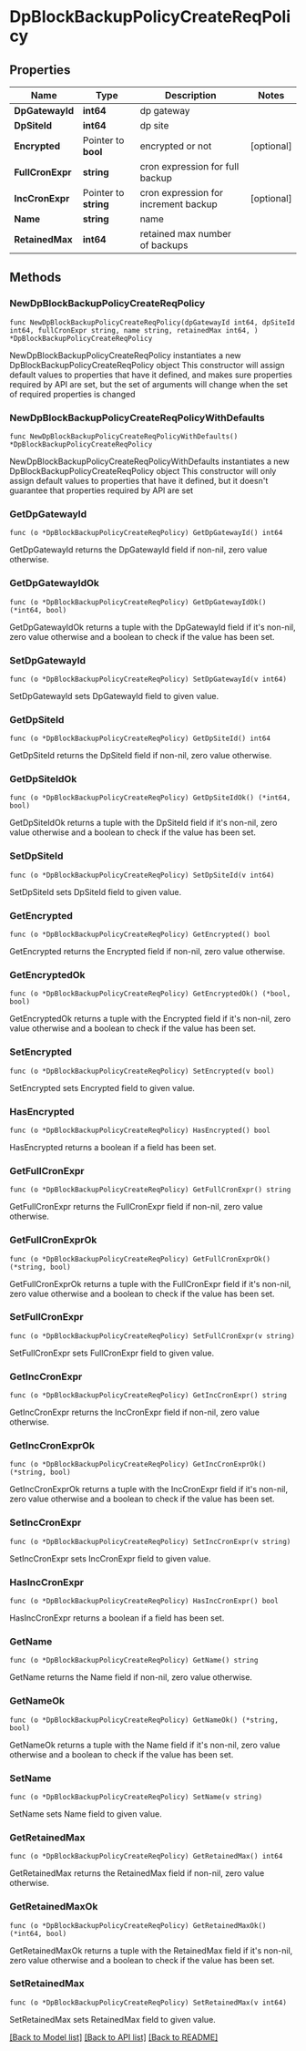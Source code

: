 # DpBlockBackupPolicyCreateReqPolicy

## Properties

Name | Type | Description | Notes
------------ | ------------- | ------------- | -------------
**DpGatewayId** | **int64** | dp gateway | 
**DpSiteId** | **int64** | dp site | 
**Encrypted** | Pointer to **bool** | encrypted or not | [optional] 
**FullCronExpr** | **string** | cron expression for full backup | 
**IncCronExpr** | Pointer to **string** | cron expression for increment backup | [optional] 
**Name** | **string** | name | 
**RetainedMax** | **int64** | retained max number of backups | 

## Methods

### NewDpBlockBackupPolicyCreateReqPolicy

`func NewDpBlockBackupPolicyCreateReqPolicy(dpGatewayId int64, dpSiteId int64, fullCronExpr string, name string, retainedMax int64, ) *DpBlockBackupPolicyCreateReqPolicy`

NewDpBlockBackupPolicyCreateReqPolicy instantiates a new DpBlockBackupPolicyCreateReqPolicy object
This constructor will assign default values to properties that have it defined,
and makes sure properties required by API are set, but the set of arguments
will change when the set of required properties is changed

### NewDpBlockBackupPolicyCreateReqPolicyWithDefaults

`func NewDpBlockBackupPolicyCreateReqPolicyWithDefaults() *DpBlockBackupPolicyCreateReqPolicy`

NewDpBlockBackupPolicyCreateReqPolicyWithDefaults instantiates a new DpBlockBackupPolicyCreateReqPolicy object
This constructor will only assign default values to properties that have it defined,
but it doesn't guarantee that properties required by API are set

### GetDpGatewayId

`func (o *DpBlockBackupPolicyCreateReqPolicy) GetDpGatewayId() int64`

GetDpGatewayId returns the DpGatewayId field if non-nil, zero value otherwise.

### GetDpGatewayIdOk

`func (o *DpBlockBackupPolicyCreateReqPolicy) GetDpGatewayIdOk() (*int64, bool)`

GetDpGatewayIdOk returns a tuple with the DpGatewayId field if it's non-nil, zero value otherwise
and a boolean to check if the value has been set.

### SetDpGatewayId

`func (o *DpBlockBackupPolicyCreateReqPolicy) SetDpGatewayId(v int64)`

SetDpGatewayId sets DpGatewayId field to given value.


### GetDpSiteId

`func (o *DpBlockBackupPolicyCreateReqPolicy) GetDpSiteId() int64`

GetDpSiteId returns the DpSiteId field if non-nil, zero value otherwise.

### GetDpSiteIdOk

`func (o *DpBlockBackupPolicyCreateReqPolicy) GetDpSiteIdOk() (*int64, bool)`

GetDpSiteIdOk returns a tuple with the DpSiteId field if it's non-nil, zero value otherwise
and a boolean to check if the value has been set.

### SetDpSiteId

`func (o *DpBlockBackupPolicyCreateReqPolicy) SetDpSiteId(v int64)`

SetDpSiteId sets DpSiteId field to given value.


### GetEncrypted

`func (o *DpBlockBackupPolicyCreateReqPolicy) GetEncrypted() bool`

GetEncrypted returns the Encrypted field if non-nil, zero value otherwise.

### GetEncryptedOk

`func (o *DpBlockBackupPolicyCreateReqPolicy) GetEncryptedOk() (*bool, bool)`

GetEncryptedOk returns a tuple with the Encrypted field if it's non-nil, zero value otherwise
and a boolean to check if the value has been set.

### SetEncrypted

`func (o *DpBlockBackupPolicyCreateReqPolicy) SetEncrypted(v bool)`

SetEncrypted sets Encrypted field to given value.

### HasEncrypted

`func (o *DpBlockBackupPolicyCreateReqPolicy) HasEncrypted() bool`

HasEncrypted returns a boolean if a field has been set.

### GetFullCronExpr

`func (o *DpBlockBackupPolicyCreateReqPolicy) GetFullCronExpr() string`

GetFullCronExpr returns the FullCronExpr field if non-nil, zero value otherwise.

### GetFullCronExprOk

`func (o *DpBlockBackupPolicyCreateReqPolicy) GetFullCronExprOk() (*string, bool)`

GetFullCronExprOk returns a tuple with the FullCronExpr field if it's non-nil, zero value otherwise
and a boolean to check if the value has been set.

### SetFullCronExpr

`func (o *DpBlockBackupPolicyCreateReqPolicy) SetFullCronExpr(v string)`

SetFullCronExpr sets FullCronExpr field to given value.


### GetIncCronExpr

`func (o *DpBlockBackupPolicyCreateReqPolicy) GetIncCronExpr() string`

GetIncCronExpr returns the IncCronExpr field if non-nil, zero value otherwise.

### GetIncCronExprOk

`func (o *DpBlockBackupPolicyCreateReqPolicy) GetIncCronExprOk() (*string, bool)`

GetIncCronExprOk returns a tuple with the IncCronExpr field if it's non-nil, zero value otherwise
and a boolean to check if the value has been set.

### SetIncCronExpr

`func (o *DpBlockBackupPolicyCreateReqPolicy) SetIncCronExpr(v string)`

SetIncCronExpr sets IncCronExpr field to given value.

### HasIncCronExpr

`func (o *DpBlockBackupPolicyCreateReqPolicy) HasIncCronExpr() bool`

HasIncCronExpr returns a boolean if a field has been set.

### GetName

`func (o *DpBlockBackupPolicyCreateReqPolicy) GetName() string`

GetName returns the Name field if non-nil, zero value otherwise.

### GetNameOk

`func (o *DpBlockBackupPolicyCreateReqPolicy) GetNameOk() (*string, bool)`

GetNameOk returns a tuple with the Name field if it's non-nil, zero value otherwise
and a boolean to check if the value has been set.

### SetName

`func (o *DpBlockBackupPolicyCreateReqPolicy) SetName(v string)`

SetName sets Name field to given value.


### GetRetainedMax

`func (o *DpBlockBackupPolicyCreateReqPolicy) GetRetainedMax() int64`

GetRetainedMax returns the RetainedMax field if non-nil, zero value otherwise.

### GetRetainedMaxOk

`func (o *DpBlockBackupPolicyCreateReqPolicy) GetRetainedMaxOk() (*int64, bool)`

GetRetainedMaxOk returns a tuple with the RetainedMax field if it's non-nil, zero value otherwise
and a boolean to check if the value has been set.

### SetRetainedMax

`func (o *DpBlockBackupPolicyCreateReqPolicy) SetRetainedMax(v int64)`

SetRetainedMax sets RetainedMax field to given value.



[[Back to Model list]](../README.md#documentation-for-models) [[Back to API list]](../README.md#documentation-for-api-endpoints) [[Back to README]](../README.md)


